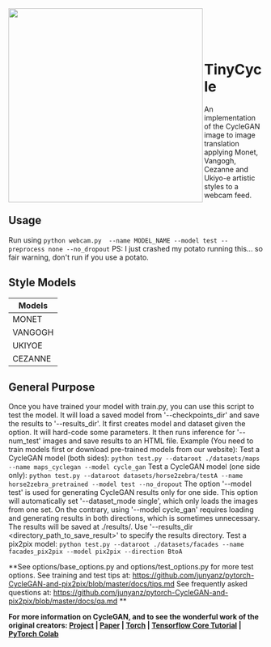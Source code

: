 
<img src='imgs/horse2zebra.gif' align="left" width=384>

<br><br><br>

# TinyCycle
An implementation of the CycleGAN image to image translation applying Monet, Vangogh, Cezanne and Ukiyo-e artistic styles to a webcam feed.

## Usage
Run using ``` python webcam.py  --name MODEL_NAME --model test --preprocess none --no_dropout ``` 
PS: I just crashed my potato running this... so fair warning, don't run if you use a potato.

## Style Models
| Models  |
| ------------- | 
| MONET  |
| VANGOGH |
| UKIYOE  |
| CEZANNE |


## General Purpose
Once you have trained your model with train.py, you can use this script to test the model.
It will load a saved model from '--checkpoints_dir' and save the results to '--results_dir'.
It first creates model and dataset given the option. It will hard-code some parameters.
It then runs inference for '--num_test' images and save results to an HTML file.
Example (You need to train models first or download pre-trained models from our website):
    Test a CycleGAN model (both sides):
        ```python test.py --dataroot ./datasets/maps --name maps_cyclegan --model cycle_gan```
    Test a CycleGAN model (one side only):
        ```python test.py --dataroot datasets/horse2zebra/testA --name horse2zebra_pretrained --model test --no_dropout```
    The option '--model test' is used for generating CycleGAN results only for one side.
    This option will automatically set '--dataset_mode single', which only loads the images from one set.
    On the contrary, using '--model cycle_gan' requires loading and generating results in both directions,
    which is sometimes unnecessary. The results will be saved at ./results/.
    Use '--results_dir <directory_path_to_save_result>' to specify the results directory.
    Test a pix2pix model:
        ```python test.py --dataroot ./datasets/facades --name facades_pix2pix --model pix2pix --direction BtoA```

**See options/base_options.py and options/test_options.py for more test options.
See training and test tips at: https://github.com/junyanz/pytorch-CycleGAN-and-pix2pix/blob/master/docs/tips.md
See frequently asked questions at: https://github.com/junyanz/pytorch-CycleGAN-and-pix2pix/blob/master/docs/qa.md **


**For more information on CycleGAN, and to see the wonderful work of the original creators: [Project](https://junyanz.github.io/CycleGAN/) |  [Paper](https://arxiv.org/pdf/1703.10593.pdf) |  [Torch](https://github.com/junyanz/CycleGAN) |
[Tensorflow Core Tutorial](https://www.tensorflow.org/tutorials/generative/cyclegan) | [PyTorch Colab](https://colab.research.google.com/github/junyanz/pytorch-CycleGAN-and-pix2pix/blob/master/CycleGAN.ipynb)**
